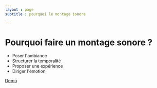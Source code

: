 ```yaml
---
layout : page  
subtitle : pourquoi le montage sonore

---
```

# Pourquoi faire un montage sonore ?

* Poser l'ambiance
* Structurer la temporalité
* Proposer une expérience
* Diriger l'émotion

[Demo](intro_ambiance.html)
